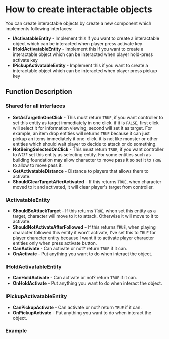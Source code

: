 # How to create interactable objects
You can create interactable objects by create a new component which implements following interfaces:

- **IActivatableEntity** - Implement this if you want to create a interactable object which can be interacted when player press activate key
- **IHoldActivatableEntity** - Implement this if you want to create a interactable object which can be interacted when player hold-press activate key
- **IPickupActivatableEntity** - Implement this if you want to create a interactable object which can be interacted when player press pickup key

## Function Description

### Shared for all interfaces
- **SetAsTargetInOneClick** - This must return `TRUE`, if you want controller to set this entity as target immediately in one click. if it is `FALSE`, first click will select it for information viewing, second will set it as target. For example, an item drop entities will returns `TRUE` because it can just pickup an items immediately it one-click, it is not like monster or other entities which should wait player to decide to attack or do something.
- **NotBeingSelectedOnClick** - This must return `TRUE`, if you want controller to *NOT* set this entity as selecting entity. For some entities such as building foundation may allow character to move pass it so set it to `TRUE` to allow to move pass it.
- **GetActivatableDistance** - Distance to players that allows them to activate.
- **ShouldClearTargetAfterActivated** - If this returns `TRUE`, when character moved to it and activated, it will clear player's target from controller.

### IActivatableEntity
- **ShouldBeAttackTarget** - If this returns `TRUE`, when set this entity as a target, character will move to it to attack. Otherwise it will move to it to activate.
- **ShouldNotActivateAfterFollowed** - If this returns `TRUE`, when playing character followed this entity it won't activate, I've set this to `TRUE` for player character entity because I want it to activate player character entities only when press activate button.
- **CanActivate** - Can activate or not? return `TRUE` if it can.
- **OnActivate** - Put anything you want to do when interact the object.

### IHoldActivatableEntity
- **CanHoldActivate** - Can activate or not? return `TRUE` if it can.
- **OnHoldActivate** - Put anything you want to do when interact the object.

### IPickupActivatableEntity
- **CanPickupActivate** - Can activate or not? return `TRUE` if it can.
- **OnPickupActivate** - Put anything you want to do when interact the object.

### Example
```

```
<!--stackedit_data:
eyJoaXN0b3J5IjpbLTEyMjMyOTQ1MjUsMTM3NDQ1NjA1OF19
-->